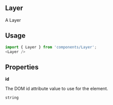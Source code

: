 <!-- ! This is a generated file. To make changes, edit <Component>.doc.js ! -->
## Layer
A Layer

## Usage

```javascript
import { Layer } from 'components/Layer';
<Layer />
```

## Properties

**id**

The DOM id attribute value to use for the element.

```
string
```
  